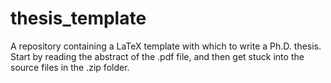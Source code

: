 # thesis_template

A repository containing a LaTeX template with which to write a Ph.D. thesis. Start by reading the abstract of the .pdf file, and then get stuck into the source files in the .zip folder.
